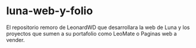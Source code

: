 # luna-web-y-folio
El repositorio remoro de LeonardWD que desarrollara la web de Luna y los proyectos que sumen a su portafolio como LeoMate o Paginas web a vender.
